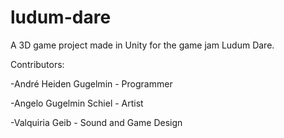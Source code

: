 # ludum-dare

A 3D game project made in Unity for the game jam Ludum Dare.

Contributors:

-André Heiden Gugelmin - Programmer

-Angelo Gugelmin Schiel - Artist

-Valquiria Geib - Sound and Game Design

